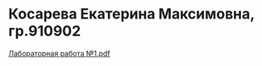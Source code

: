 # Косарева Екатерина Максимовна, гр.910902
[Лабораторная работа №1.pdf](https://github.com/ksrvv/EWT/files/7963583/1.pdf)
